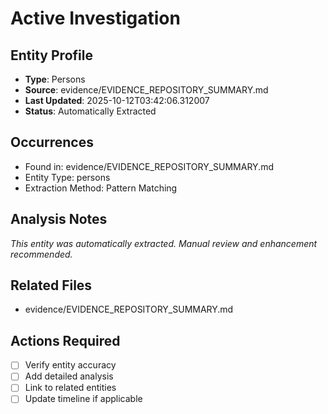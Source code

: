 # Active Investigation

## Entity Profile
- **Type**: Persons
- **Source**: evidence/EVIDENCE_REPOSITORY_SUMMARY.md
- **Last Updated**: 2025-10-12T03:42:06.312007
- **Status**: Automatically Extracted

## Occurrences
- Found in: evidence/EVIDENCE_REPOSITORY_SUMMARY.md
- Entity Type: persons
- Extraction Method: Pattern Matching

## Analysis Notes
*This entity was automatically extracted. Manual review and enhancement recommended.*

## Related Files
- evidence/EVIDENCE_REPOSITORY_SUMMARY.md

## Actions Required
- [ ] Verify entity accuracy
- [ ] Add detailed analysis
- [ ] Link to related entities
- [ ] Update timeline if applicable
